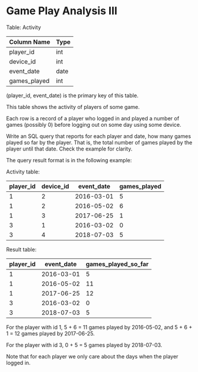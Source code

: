 # Game Play Analysis III

Table: Activity

Column Name	|Type
---|------
player_id|	int
device_id|	int
event_date|	date
games_played|	int

(player_id, event_date) is the primary key of this table.

This table shows the activity of players of some game.

Each row is a record of a player who logged in and played a number of games (possibly 0) before logging out on some day using some device.

Write an SQL query that reports for each player and date, how many games played so far by the player. That is, the total number of games played by the player until that date. Check the example for clarity.

The query result format is in the following example:

Activity table:

player_id	|device_id|	event_date	|games_played
--|--|---|----
1|	2|	2016-03-01	|5
1|	2|	2016-05-02	|6
1|	3|	2017-06-25	|1
3|	1|	2016-03-02	|0
3|	4|	2018-07-03	|5

Result table:

player_id|	event_date|	games_played_so_far
---|----|------
1	|2016-03-01	|5
1	|2016-05-02	|11
1	|2017-06-25	|12
3	|2016-03-02	|0
3	|2018-07-03	|5

For the player with id 1, 5 + 6 = 11 games played by 2016-05-02, and 5 + 6 + 1 = 12 games played by 2017-06-25.

For the player with id 3, 0 + 5 = 5 games played by 2018-07-03.

Note that for each player we only care about the days when the player logged in.
